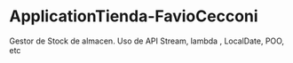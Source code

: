 # ApplicationTienda-FavioCecconi
Gestor de Stock de almacen. Uso de API Stream, lambda , LocalDate, POO, etc
